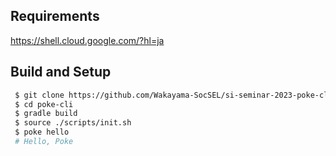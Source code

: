 ## Requirements
https://shell.cloud.google.com/?hl=ja

## Build and Setup
```sh
 $ git clone https://github.com/Wakayama-SocSEL/si-seminar-2023-poke-cli.git poke-cli
 $ cd poke-cli
 $ gradle build
 $ source ./scripts/init.sh
 $ poke hello
 # Hello, Poke
```
